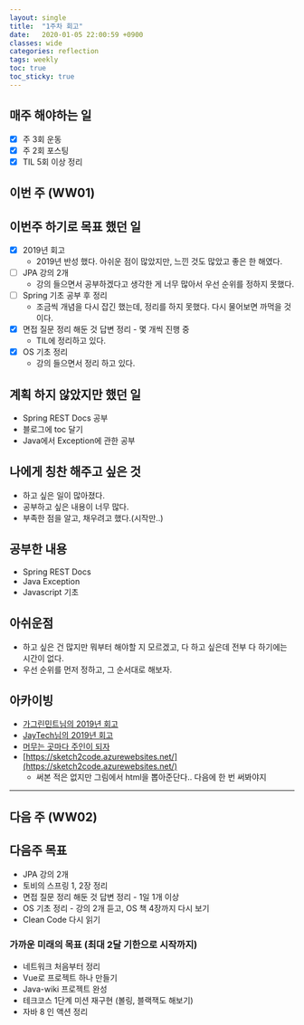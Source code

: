 ```yaml
---
layout: single
title:  "1주차 회고"
date:   2020-01-05 22:00:59 +0900
classes: wide
categories: reflection
tags: weekly
toc: true
toc_sticky: true
---
```


## 매주 해야하는 일

- [x] 주 3회 운동
- [x] 주 2회 포스팅
- [x] TIL 5회 이상 정리

## 이번 주 (WW01)

## 이번주 하기로 목표 했던 일

- [x] 2019년 회고
  - 2019년 반성 했다. 아쉬운 점이 많았지만, 느낀 것도 많았고 좋은 한 해였다.
- [ ] JPA 강의 2개
  - 강의 들으면서 공부하겠다고 생각한 게 너무 많아서 우선 순위를 정하지 못했다.
- [ ] Spring 기초 공부 후 정리
  - 조금씩 개념을 다시 잡긴 했는데, 정리를 하지 못했다. 다시 물어보면 까먹을 것이다.
- [x] 면접 질문 정리 해둔 것 답변 정리 - 몇 개씩 진행 중
  - TIL에 정리하고 있다.
- [x] OS 기초 정리
  - 강의 들으면서 정리 하고 있다.

## 계획 하지 않았지만 했던 일

- Spring REST Docs 공부
- 블로그에 toc 달기
- Java에서 Exception에 관한 공부

## 나에게 칭찬 해주고 싶은 것

- 하고 싶은 일이 많아졌다.
- 공부하고 싶은 내용이 너무 많다.
- 부족한 점을 알고, 채우려고 했다.(시작만..)

## 공부한 내용

- Spring REST Docs
- Java Exception
- Javascript 기초

## 아쉬운점

- 하고 싶은 건 많지만 뭐부터 해야할 지 모르겠고, 다 하고 싶은데 전부 다 하기에는 시간이 없다.
- 우선 순위를 먼저 정하고, 그 순서대로 해보자.

## 아카이빙

- [가그린민트님의 2019년 회고](https://brainbackdoor.tistory.com/135)
- [JayTech님의 2019년 회고](https://pjh3749.tistory.com/278)
- [머무는 곳마다 주인이 되자](https://brunch.co.kr/@kozzangnim/379)
- [https://sketch2code.azurewebsites.net/](https://sketch2code.azurewebsites.net/)
  - 써본 적은 없지만 그림에서 html을 뽑아준단다.. 다음에 한 번 써봐야지

---

## 다음 주 (WW02)

## 다음주 목표

- JPA 강의 2개
- 토비의 스프링 1, 2장 정리
- 면접 질문 정리 해둔 것 답변 정리 - 1일 1개 이상
- OS 기초 정리 - 강의 2개 듣고, OS 책 4장까지 다시 보기
- Clean Code 다시 읽기

### 가까운 미래의 목표 (최대 2달 기한으로 시작까지)

- 네트워크 처음부터 정리
- Vue로 프로젝트 하나 만들기
- Java-wiki 프로젝트 완성
- 테크코스 1단계 미션 재구현 (볼링, 블랙잭도 해보기)
- 자바 8 인 액션 정리
